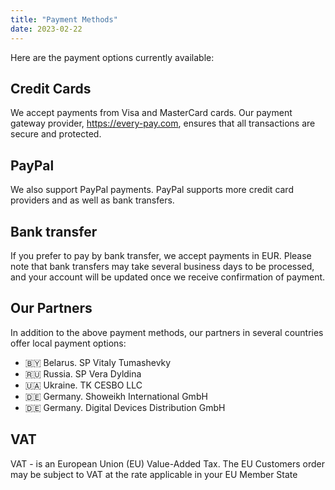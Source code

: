 ```yaml
---
title: "Payment Methods"
date: 2023-02-22
---
```


Here are the payment options currently available:

## Credit Cards

We accept payments from Visa and MasterCard cards.
Our payment gateway provider, https://every-pay.com, ensures that all transactions are secure and protected.

## PayPal

We also support PayPal payments. PayPal supports more credit card providers and as well as bank transfers.

## Bank transfer

If you prefer to pay by bank transfer, we accept payments in EUR. Please note that bank transfers may take several business days to be processed, and your account will be updated once we receive confirmation of payment.

## Our Partners

In addition to the above payment methods, our partners in several countries offer local payment options:

- 🇧🇾 Belarus. SP Vitaly Tumashevky
- 🇷🇺 Russia. SP Vera Dyldina
- 🇺🇦 Ukraine. TK CESBO LLC
- 🇩🇪 Germany. Showeikh International GmbH
- 🇩🇪 Germany. Digital Devices Distribution GmbH

## VAT

VAT - is an European Union (EU) Value-Added Tax. The EU Customers order may be subject to VAT at the rate applicable in your EU Member State
